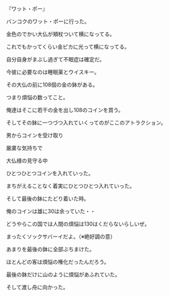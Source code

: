 『ワット・ポー』 

バンコクのワット・ポーに行った。 

金色のでかい大仏が頬杖ついて横になってる。 

これでもかってくらい金ピカに光って横になってる。 

自分自身がまぶし過ぎて不眠症は確定だ。 

今彼に必要なのは睡眠薬とウイスキー。 

その大仏の前に108個の金の鉢がある。 

つまり煩悩の数ってこと。 

俺達はそこに若干の金を出し108のコインを買う。 

そしてその鉢に一つづつ入れていくってのがここのアトラクション。 

男からコインを受け取り 

厳粛な気持ちで 

大仏様の見守る中 

ひとつひとつコインを入れていった。 

まちがえることなく着実にひとつひとつ入れていった。 

そして最後の鉢にたどり着いた時。 

俺のコインは雄に30は余っていた・・ 

どうやらこの国では人間の煩悩は130はくだらないらしいぜ。 

まったくソックサバーイだよ。（※絶好調の意） 

あまりを最後の鉢に全部ぶちまけた。 

ほとんどの客は煩悩の権化だったんだろう。 

最後の鉢だけに山のように煩悩があふれていた。 

そして渡し舟に向かった。

